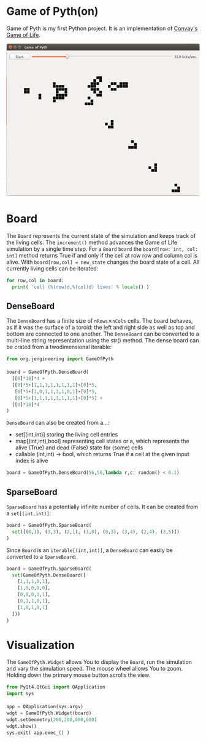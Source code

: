 Game of Pyth(on)
================

Game of Pyth is my first Python project. It is an implementation of [Convay's Game of Life](https://en.wikipedia.org/wiki/Conway%27s_Game_of_Life).

![Screenshot of Game of Pyth(on)](https://github.com/DirkToewe/game_of_pyth/blob/master/game_of_python.png)

Board
=====

The ```Board``` represents the current state of the simulation and keeps track of the living cells. The ```increment()``` method advances the Game of Life simulation by a single time step. For a ```Board``` ```board``` the ```board[row: int, col: int]``` method returns True if and only if the cell at row row and column col is alive. With ```board[row,col] = new_state``` changes the board state of a cell. All currently living cells can be iterated:

```python
for row,col in board:
  print( 'cell (%(row)d,%(col)d) lives' % locals() )
```

DenseBoard
-----------

The ```DenseBoard``` has a finite size of ```nRows```⨯```nCols``` cells. The board behaves, as if it was the surface of a toroid: the left and right side as well as top and bottom are connected to one another. The ```DenseBoard``` can be converted to a multi-line string representation using the str() method. The dense board can be crated from a twodimensional iterable:
```python
from org.jengineering import GameOfPyth

board = GameOfPyth.DenseBoard(
  [[0]*18]*4 +
  [[0]*5+[1,1,1,1,1,1,1,1]+[0]*5,
   [0]*5+[1,0,1,1,1,1,0,1]+[0]*5,
   [0]*5+[1,1,1,1,1,1,1,1]+[0]*5] +
  [[0]*18]*4
)
```

```DenseBoard``` can also be created from a...:
  * set[(int,int)] storing the living cell entries
  * map[(int,int),bool] representing cell states or a, which represents the alive (True) and dead (False) state for (some) cells
  * callable (int,int) -> bool, which returns True if a cell at the given input index is alive

```python
board = GameOfPyth.DenseBoard(56,56,lambda r,c: random() < 0.1)
```

SparseBoard
-----------

```SparseBoard``` has a potentially infinite number of cells. It can be created from a ```set[(int,int)]```:

```python
board = GameOfPyth.SparseBoard(
  set([(0,1), (3,3), (2,1), (1,0), (0,3), (3,4), (2,4), (3,5)])
)
```

Since ```Board``` is an ```iterable[(int,int)]```, a ```DenseBoard``` can easily be converted to a ```SparseBoard```:

```python
board = GameOfPyth.SparseBoard(
  set(GameOfPyth.DenseBoard([
    [1,1,1,0,1],
    [1,0,0,0,0],
    [0,0,0,1,1],
    [0,1,1,0,1],
    [1,0,1,0,1]
  ]))
)
```

Visualization
=============

The ```GameOfPyth.Widget``` allows You to display the ```Board```, run the simulation and vary the simulation speed. The mouse wheel allows You to zoom. Holding down the primary mouse button scrolls the view.

```python
from PyQt4.QtGui import QApplication
import sys

app = QApplication(sys.argv)
wdgt = GameOfPyth.Widget(board)
wdgt.setGeometry(200,200,800,600)
wdgt.show()
sys.exit( app.exec_() )
```
